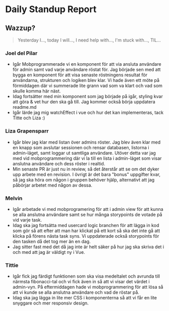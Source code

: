 # Daily Standup Report

## Wazzup?
> Yesterday I…, today I will…, I need help with…, I'm stuck with…, TIL…

### Joel del Pilar  
- Igår Mobprogrammerade vi en komponent för att via ansluta användare för admin samt vad varje användare röstat för. Jag började sen med att bygga en komponent för att visa senaste röstningens resultat för användarna, strukturen och logiken blev klar. Vi hade även ett möte på förmiddagen där vi summerade lite grann vad som va klart och vad som skulle komma här näst.
- Idag fortsätter med min komponent som jag började på igår, styling kvar att göra & vet hur den ska gå till. Jag kommer också börja uppdatera readme.md
- Igår lärde jag mig watchEffect i vue och hur det kan implementeras, tack Titte och Liza :)

### Liza Grapensparr
- Igår blev jag klar med listan över admins röster. Jag blev även klar med en knapp som avslutar sessionen och rensar databasen, listorna i admin-läget, samt loggar ut samtliga användare. Utöver detta var jag med vid mobprogrammering där vi la till en lista i admin-läget som visar anslutna användare och dess röster i realtid.
- Min senaste PR är just nu in review, så det återstår att se om det dyker upp arbete med en revision. I övrigt är det bara "bonus" uppgifter kvar, så jag ska höra om någon i gruppen behöver hjälp, alternativt att jag påbörjar arbetet med någon av dessa.

### Melvin
- Igår arbetade vi med mobprogramering för att i admin view för att kunna se alla anslutna användare samt se hur många storypoints de votade på vid varje task. 
- Idag ska jag fortsätta med usercard logic branchen för att lägga in kod som gör så att efter att man har klickat på ett kort så ska det inte gå att klicka på förens nästa task syns. Vi uppdaterade också storypoints för den tasken då det tog mer än en dag. 
- Jag sitter fast med det då jag inte är helt säker på hur jag ska skriva det i och med att jag är väldigt ny i Vue. 

### Tittie
- Igår fick jag färdigt funktionen som ska visa medeltalet och avrunda till närmsta fibonacci-tal och vi fick även in så att vi visar det värdet i admin-vyn. På eftermiddagen hade vi mobprogrammering för att lösa så att vi kunde se alla anslutna användare och vad de röstar på. 
- Idag ska jag lägga in lite mer CSS i komponenterna så att vi får en lite snyggare och mer responsiv design. 
